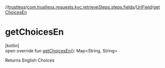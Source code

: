 //[trustless](../../../index.md)/[com.trustless.requests.kyc.retrieveSteps.steps.fields](../index.md)/[UrlField](index.md)/[getChoicesEn](get-choices-en.md)

# getChoicesEn

[kotlin]\
open override fun [getChoicesEn](get-choices-en.md)(): Map&lt;String, String&gt;

Returns English Choices

